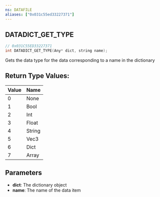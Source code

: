 ```yaml
---
ns: DATAFILE
aliases: ["0x031c55ed33227371"]
---
```

## DATADICT_GET_TYPE

```c
// 0x031C55ED33227371
int DATADICT_GET_TYPE(Any* dict, string name);
```

Gets the data type for the data corresponding to a name in the dictionary

## Return Type Values:
| Value | Name |
| --- | --- |
| 0 | None |
| 1 | Bool |
| 2 | Int |
| 3 | Float |
| 4 | String |
| 5 | Vec3 |
| 6 | Dict |
| 7 | Array |


## Parameters
* **dict**: The dictionary object
* **name**: The name of the data item
